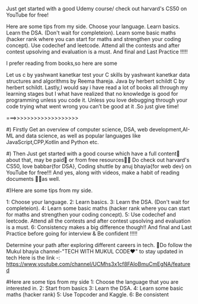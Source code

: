 
Just get started with a good Udemy course/ check out harvard's CS50 on YouTube for free!

Here are some tips from my side.
Choose your language.
Learn basics.
Learn the DSA. (Don't wait for completeion).
Learn some basic maths (hacker rank where you can start for maths and strengthen your coding concept).
Use codechef and leetcode. Attend all the contests and after contest upsolving and evaluation is a must.
And final and Last Practice !!!!!

I prefer reading from books,so here are some

Let us c by yashwant kanetkar
test your C skills by yashwant kanetkar
data structures and algorithms by Reema thareja.
Java by herbert schildt
C by herbert schildt.
Lastly,I would say i have read a lot of books all through my learning stages but I what have realized that no knowledge is good for programming unless you code it. Unless you love debugging through your code trying what went wrong you can’t be good at it .So just give time!


===>>>>>>>>>>>>>>>>>>>

#) Firstly Get an overview of computer science, DSA, web development,AI-ML and data science, as well as popular languages
 like JavaScript,CPP,Kotlin and Python etc.

#) Then Just get started with a good course which have a full content🎯 about that, may be paid💸 or from free resources👨‍💻
Do check out harvard's CS50, love babbar{for DSA}, Coding shuttle by anuj bhayia{for web dev} on YouTube for free!!!
And yes, along with videos, make a habit of reading documents 📜📃as well.


#)Here are some tips from my side.

1: Choose your language.
2: Learn basics.
3: Learn the DSA. (Don't wait for completeion).
4: Learn some basic maths (hacker rank where you can start for maths and strengthen your coding concept).
5: Use codechef and leetcode. Attend all the contests and after contest upsolving and evaluation is a must.
6: Consistency makes a big difference though!!
And final and Last Practice before going for interview & Be confident !!!!!

Determine your path after exploring different careers in tech.
🔴Do follow the Mukul bhayia channel-"TECH WITH MUKUL CODE❤" to stay updated in tech
Here is the link -: https://www.youtube.com/channel/UCMhs3x1cf8FAloBmuCmEgNA/featured

#Here are some tips from my side
1: Choose the language that you are interested in.
2: Start from basics
3: Learn the DSA.
4: Learn some basic maths (hacker rank)
5: Use Topcoder and Kaggle.
6: Be consistent
